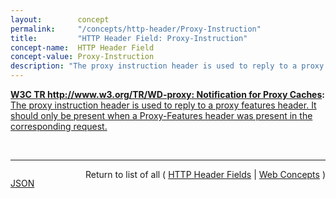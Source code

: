 ```yaml
---
layout:        concept
permalink:     "/concepts/http-header/Proxy-Instruction"
title:         "HTTP Header Field: Proxy-Instruction"
concept-name:  HTTP Header Field
concept-value: Proxy-Instruction
description: "The proxy instruction header is used to reply to a proxy features header. It should only be present when a Proxy-Features header was present in the corresponding request."
---
```


**[W3C TR http://www.w3.org/TR/WD-proxy: Notification for Proxy Caches](/specs/W3C/TR/WD-proxy "A mechanism to enable better functioning of proxies is proposed. This mechanism allows proxies to inform a remote server about transactions performed using the cache and for servers to inform proxies when data becomes stale."):** [The proxy instruction header is used to reply to a proxy features header. It should only be present when a Proxy-Features header was present in the corresponding request.](http://www.w3.org/TR/WD-proxy "Read documentation for HTTP Header Field &#34;Proxy-Instruction&#34;")

<br/>
<hr/>

<p style="float : left"><a href="./Proxy-Instruction.json" title="JSON representing this particular Web Concept value">JSON</a></p>
<p style="text-align: right">Return to list of all ( <a href="../http-headers">HTTP Header Fields</a> | <a href="../">Web Concepts</a> )</p>
